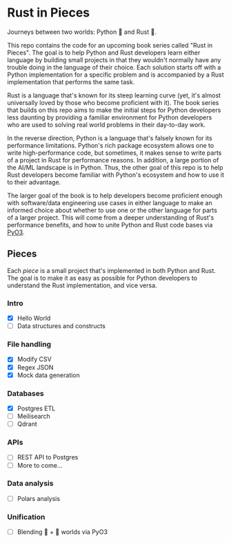 # Rust in Pieces

Journeys between two worlds: Python 🐍 and Rust 🦀.

This repo contains the code for an upcoming book series called "Rust in Pieces". The goal is to help Python and Rust developers learn either language by building small projects in that they wouldn't normally have any trouble doing in the language of their choice. Each solution starts off with a Python implementation for a specific problem and is accompanied by a Rust implementation that performs the same task.

Rust is a language that's known for its steep learning curve (yet, it's almost universally loved by those who become proficient with it). The book series that builds on this repo aims to make the initial steps for Python developers less daunting by providing a familiar environment for Python developers who are used to solving real world problems in their day-to-day work. 

In the reverse direction, Python is a language that's falsely known for its performance limitations. Python's rich package ecosystem allows one to write high-performance code, but sometimes, it makes sense to write parts of a project in Rust for performance reasons. In addition, a large portion of the AI/ML landscape is in Python. Thus, the other goal of this repo is to help Rust developers become familiar with Python's ecosystem and how to use it to their advantage.

The larger goal of the book is to help developers become proficient enough with software/data engineering use cases in either language to make an informed choice about whether to use one or the other language for parts of a larger project. This will come from a deeper understanding of Rust's performance benefits, and how to unite Python and Rust code bases via [PyO3](https://github.com/PyO3/pyo3).

## Pieces

Each *piece* is a small project that's implemented in both Python and Rust. The goal is to make it as easy as possible for Python developers to understand the Rust implementation, and vice versa.

### Intro
- [x] Hello World
- [ ] Data structures and constructs

### File handling
- [x] Modify CSV
- [x] Regex JSON
- [x] Mock data generation

### Databases
- [x] Postgres ETL
- [ ] Meilisearch
- [ ] Qdrant

### APIs
- [ ] REST API to Postgres
- [ ] More to come...

### Data analysis
- [ ] Polars analysis

### Unification
- [ ] Blending 🐍 + 🦀 worlds via PyO3